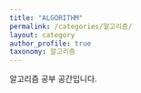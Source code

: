 ```yaml
---
title: "ALGORITHM"
permalink: /categories/알고리즘/
layout: category
author_profile: true
taxonomy: 알고리즘
---
```


알고리즘 공부 공간입니다.